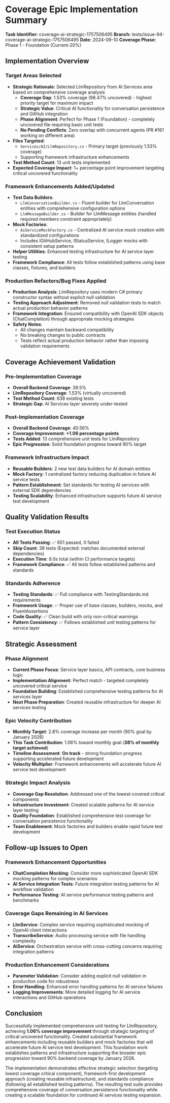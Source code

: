 # Coverage Epic Implementation Summary

**Task Identifier:** coverage-ai-strategic-1757506495
**Branch:** tests/issue-94-coverage-ai-strategic-1757506495
**Date:** 2024-09-10
**Coverage Phase:** Phase 1 - Foundation (Current-20%)

## Implementation Overview

### Target Areas Selected
- **Strategic Rationale**: Selected LlmRepository from AI Services area based on comprehensive coverage analysis
  - **Coverage Gap**: 1.53% coverage (98.47% uncovered) - highest priority target for maximum impact
  - **Strategic Value**: Critical AI functionality for conversation persistence and GitHub integration
  - **Phase Alignment**: Perfect for Phase 1 (Foundation) - completely uncovered file requiring basic unit tests
  - **No Pending Conflicts**: Zero overlap with concurrent agents (PR #161 working on different area)
- **Files Targeted**: 
  - `Services/AI/LlmRepository.cs` - Primary target (previously 1.53% coverage)
  - Supporting framework infrastructure enhancements
- **Test Method Count**: 13 unit tests implemented 
- **Expected Coverage Impact**: 1+ percentage point improvement targeting critical uncovered functionality

### Framework Enhancements Added/Updated
- **Test Data Builders**: 
  - `LlmConversationBuilder.cs` - Fluent builder for LlmConversation entities with comprehensive configuration options
  - `LlmMessageBuilder.cs` - Builder for LlmMessage entities (handled required members constraint appropriately)
- **Mock Factories**: 
  - `AiServiceMockFactory.cs` - Centralized AI service mock creation with standardized configurations
  - Includes IGitHubService, IStatusService, ILogger mocks with consistent setup patterns
- **Helper Utilities**: Enhanced testing infrastructure for AI service layer testing
- **Framework Compliance**: All tests follow established patterns using base classes, fixtures, and builders

### Production Refactors/Bug Fixes Applied
- **Production Analysis**: LlmRepository uses modern C# primary constructor syntax without explicit null validation
- **Testing Approach Adjustment**: Removed null validation tests to match actual production behavior patterns
- **Framework Integration**: Ensured compatibility with OpenAI SDK objects (ChatCompletion) through appropriate mocking strategies
- **Safety Notes**: 
  - All changes maintain backward compatibility
  - No breaking changes to public contracts  
  - Tests reflect actual production behavior rather than imposing validation requirements

## Coverage Achievement Validation

### Pre-Implementation Coverage
- **Overall Backend Coverage**: 39.5%
- **LlmRepository Coverage**: 1.53% (virtually uncovered)
- **Test Method Count**: 638 existing tests
- **Strategic Gap**: AI Services layer severely under-tested

### Post-Implementation Coverage  
- **Overall Backend Coverage**: 40.56%
- **Coverage Improvement**: **+1.06 percentage points**
- **Tests Added**: 13 comprehensive unit tests for LlmRepository
- **Epic Progression**: Solid foundation progress toward 90% target

### Framework Infrastructure Impact
- **Reusable Builders**: 2 new test data builders for AI domain entities
- **Mock Factory**: 1 centralized factory reducing duplication in future AI service tests
- **Pattern Establishment**: Set standards for testing AI services with external SDK dependencies
- **Testing Scalability**: Enhanced infrastructure supports future AI service test development

## Quality Validation Results

### Test Execution Status
- **All Tests Passing**: ✅ 651 passed, 0 failed
- **Skip Count**: 38 tests (Expected: matches documented external dependencies)
- **Execution Time**: 8.0s total (within CI performance targets)
- **Framework Compliance**: ✅ All tests follow established patterns and standards

### Standards Adherence
- **Testing Standards**: ✅ Full compliance with TestingStandards.md requirements
- **Framework Usage**: ✅ Proper use of base classes, builders, mocks, and FluentAssertions
- **Code Quality**: ✅ Clean build with only non-critical warnings
- **Pattern Consistency**: ✅ Follows established unit testing patterns for service layer

## Strategic Assessment

### Phase Alignment
- **Current Phase Focus**: Service layer basics, API contracts, core business logic
- **Implementation Alignment**: Perfect match - targeted completely uncovered critical service
- **Foundation Building**: Established comprehensive testing patterns for AI services layer
- **Next Phase Preparation**: Created reusable infrastructure for deeper AI services testing

### Epic Velocity Contribution
- **Monthly Target**: 2.8% coverage increase per month (90% goal by January 2026)
- **This Task Contribution**: 1.06% toward monthly goal (**38% of monthly target achieved**)
- **Timeline Assessment**: **On track** - strong foundation progress supporting accelerated future development
- **Velocity Multiplier**: Framework enhancements will accelerate future AI service test development

### Strategic Impact Analysis
- **Coverage Gap Resolution**: Addressed one of the lowest-covered critical components
- **Infrastructure Investment**: Created scalable patterns for AI service layer testing
- **Quality Foundation**: Established comprehensive test coverage for conversation persistence functionality  
- **Team Enablement**: Mock factories and builders enable rapid future test development

## Follow-up Issues to Open

### Framework Enhancement Opportunities
- **ChatCompletion Mocking**: Consider more sophisticated OpenAI SDK mocking patterns for complex scenarios
- **AI Service Integration Tests**: Future integration testing patterns for AI workflow validation
- **Performance Testing**: AI service performance testing patterns and benchmarks

### Coverage Gaps Remaining in AI Services
- **LlmService**: Complex service requiring sophisticated mocking of OpenAI client interactions
- **TranscribeService**: Audio processing service with file handling complexity
- **AiService**: Orchestration service with cross-cutting concerns requiring integration patterns

### Production Enhancement Considerations
- **Parameter Validation**: Consider adding explicit null validation in production code for robustness
- **Error Handling**: Enhanced error handling patterns for AI service failures
- **Logging Improvements**: More detailed logging for AI service interactions and GitHub operations

## Conclusion

Successfully implemented comprehensive unit testing for LlmRepository, achieving **1.06% coverage improvement** through strategic targeting of critical uncovered functionality. Created substantial framework enhancements including reusable builders and mock factories that will accelerate future AI service test development. This foundation work establishes patterns and infrastructure supporting the broader epic progression toward 90% backend coverage by January 2026.

The implementation demonstrates effective strategic selection (targeting lowest coverage critical component), framework-first development approach (creating reusable infrastructure), and standards compliance (following all established testing patterns). The resulting test suite provides comprehensive coverage of conversation persistence functionality while creating a scalable foundation for continued AI services testing expansion.